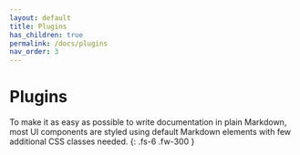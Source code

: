 ```yaml
---
layout: default
title: Plugins
has_children: true
permalink: /docs/plugins
nav_order: 3
---
```


# Plugins

To make it as easy as possible to write documentation in plain Markdown, most UI components are styled using default Markdown elements with few additional CSS classes needed.
{: .fs-6 .fw-300 }
